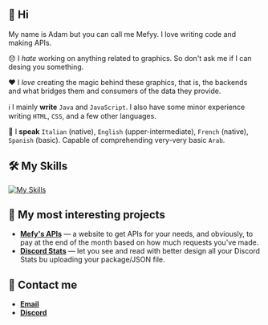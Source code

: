 ## 👋 Hi

My name is Adam but you can call me Mefyy. I love writing code and making APIs.

😞 I *hate* working on anything related to graphics. So don't ask me if I can desing you something.

❤️ I *love* creating the magic behind these graphics, that is, the backends and what bridges them and consumers of the data they provide.

ℹ️ I mainly **write** `Java` and `JavaScript`. I also have some minor experience writing `HTML`, `CSS`, and a few other languages.

💬 I **speak** `Italian` (native), `English` (upper-intermediate), `French` (native), `Spanish` (basic). Capable of comprehending very-very basic `Arab`.

## 🛠️ My Skills

[![My Skills](https://skillicons.dev/icons?i=java,javascript,nodejs,python,html,css&theme=dark)](https://skillicons.dev)

## 📝 My most interesting projects

* [**Mefy's APIs**](https://mefysapi.tk) — a website to get APIs for your needs, and obviously, to pay at the end of the month based on how much requests you've made.
* [**Discord Stats**](https://github.com/xMefy/Discord-Stats) — let you see and read with better design all your Discord Stats bu uploading your package/JSON file.

## 📱 Contact me

* [**Email**](mailto:mefyyy.official@gmail.com)
* [**Discord**](https://discord.com/users/881513209587175484)
